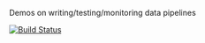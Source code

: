 Demos on writing/testing/monitoring data pipelines

[![Build Status](https://travis-ci.org/nicosmaris/data-piepeline.svg?branch=master)](https://travis-ci.org/nicosmaris/data-pipeline)

